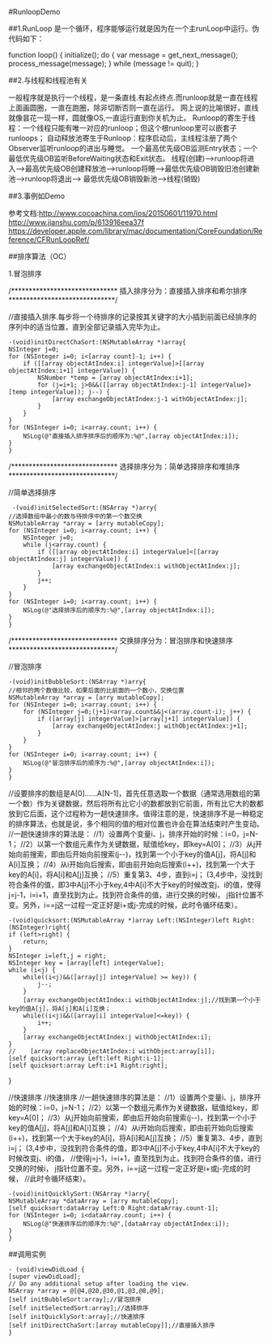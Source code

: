 #RunloopDemo

##1.RunLoop
  是一个循环，程序能够运行就是因为在一个主runLoop中运行。伪代码如下：
  
  function loop() {
    initialize();
    do {
        var message = get_next_message();
        process_message(message);
    } while (message != quit);
}

##2.与线程和线程池有关

一般程序就是执行一个线程，是一条直线.有起点终点.而runloop就是一直在线程上面画圆圈，一直在跑圈，除非切断否则一直在运行。
网上说的比喻很好，直线就像昙花一现一样，圆就像OS,一直运行直到你关机为止。
Runloop的寄生于线程：一个线程只能有唯一对应的runloop；但这个根runloop里可以嵌套子runloops；
自动释放池寄生于Runloop：程序启动后，主线程注册了两个Observer监听runloop的进出与睡觉。
一个最高优先级OB监测Entry状态；一个最低优先级OB监听BeforeWaiting状态和Exit状态。
线程(创建)-->runloop将进入-->最高优先级OB创建释放池-->runloop将睡-->最低优先级OB销毁旧池创建新池-->runloop将退出-->
最低优先级OB销毁新池-->线程(销毁)

##3.事例如Demo

参考文档:http://www.cocoachina.com/ios/20150601/11970.html
         http://www.jianshu.com/p/613916eea37f
         https://developer.apple.com/library/mac/documentation/CoreFoundation/Reference/CFRunLoopRef/
         
##排序算法（OC）

1.冒泡排序

/******************************
 插入排序分为：直接插入排序和希尔排序
 ******************************/
 
//直接插入排序.每步将一个待排序的记录按其关键字的大小插到前面已经排序的序列中的适当位置，直到全部记录插入完毕为止。
	
	-(void)initDirectChaSort:(NSMutableArray *)array{
    NSInteger j=0;
    for (NSInteger i=0; i<[array count]-1; i++) {
        if ([[array objectAtIndex:i] integerValue]>[[array objectAtIndex:i+1] integerValue]) {
            NSNumber *temp = [array objectAtIndex:i+1];
            for (j=i+1; j>0&&([[array objectAtIndex:j-1] integerValue]>[temp integerValue]); j--) {
                [array exchangeObjectAtIndex:j-1 withObjectAtIndex:j];
            }
        }
    }
    for (NSInteger i=0; i<array.count; i++) {
        NSLog(@"直接插入排序排序后的顺序为:%@",[array objectAtIndex:i]);
    }
    }

/******************************
 选择排序分为：简单选择排序和堆排序
 ******************************/
 
 //简单选择排序
 
	 -(void)initSelectedSort:(NSArray *)arry{
	//选择数组中最小的数与待排序中的第一个数交换
    NSMutableArray *array = [arry mutableCopy];
    for (NSInteger i=0; i<array.count; i++) {
        NSInteger j=0;
        while (j<array.count) {
            if ([[array objectAtIndex:i] integerValue]<[[array objectAtIndex:j] integerValue]) {
                [array exchangeObjectAtIndex:i withObjectAtIndex:j];
            }
            j++;
        }
    }
    for (NSInteger i=0; i<array.count; i++) {
        NSLog(@"选择排序后的顺序为:%@",[array objectAtIndex:i]);
    }
    }

/******************************
 交换排序分为：冒泡排序和快速排序
 ******************************/
 
//冒泡排序

	-(void)initBubbleSort:(NSArray *)arry{
    //相邻的两个数做比较，如果后面的比前面的一个数小，交换位置
    NSMutableArray *array = [arry mutableCopy];
    for (NSInteger i=0; i<array.count; i++) {
        for (NSInteger j=0;(j+1)<array.count&&j<(array.count-i); j++) {
            if ([array[j] integerValue]>[array[j+1] integerValue]) {
                [array exchangeObjectAtIndex:j withObjectAtIndex:j+1];
            }
        }
    }
    for (NSInteger i=0; i<array.count; i++) {
        NSLog(@"冒泡排序后的顺序为:%@",[array objectAtIndex:i]);
    }
    }

//设要排序的数组是A[0]……A[N-1]，首先任意选取一个数据（通常选用数组的第一个数）作为关键数据，然后将所有比它小的数都放到它前面，所有比它大的数都放到它后面，这个过程称为一趟快速排序。值得注意的是，快速排序不是一种稳定的排序算法，也就是说，多个相同的值的相对位置也许会在算法结束时产生变动。
//一趟快速排序的算法是：
//1）设置两个变量i、j，排序开始的时候：i=0，j=N-1；
//2）以第一个数组元素作为关键数据，赋值给key，即key=A[0]；
//3）从j开始向前搜索，即由后开始向前搜索(j--)，找到第一个小于key的值A[j]，将A[j]和A[i]互换；
//4）从i开始向后搜索，即由前开始向后搜索(i++)，找到第一个大于key的A[i]，将A[i]和A[j]互换；
//5）重复第3、4步，直到i=j； (3,4步中，没找到符合条件的值，即3中A[j]不小于key,4中A[i]不大于key的时候改变j、i的值，使得j=j-1，i=i+1，直至找到为止。找到符合条件的值，进行交换的时候i， j指针位置不变。另外，i==j这一过程一定正好是i+或j-完成的时候，此时令循环结束）。

	-(void)quicksort:(NSMutableArray *)array Left:(NSInteger)left Right:(NSInteger)right{
    if (left>right) {
        return;
    }
    NSInteger i=left,j = right;
    NSInteger key = [array[left] integerValue];
    while (i<j) {
        while((i<j)&&([array[j] integerValue] >= key)) {
            j--;
        }
        [array exchangeObjectAtIndex:i withObjectAtIndex:j];//找到第一个小于key的值A[j]，将A[j]和A[i]互换；
        while((i<j)&&([array[i] integerValue]<=key)) {
            i++;
        }
        [array exchangeObjectAtIndex:j withObjectAtIndex:i];
    }
    //    [array replaceObjectAtIndex:i withObject:array[i]];
    [self quicksort:array Left:left Right:i-1];
    [self quicksort:array Left:i+1 Right:right];
}

//快速排序
//快速排序
//一趟快速排序的算法是：
//1）设置两个变量i、j，排序开始的时候：i=0，j=N-1；
//2）以第一个数组元素作为关键数据，赋值给key，即key=A[0]；
//3）从j开始向前搜索，即由后开始向前搜索(j--)，找到第一个小于key的值A[j]，将A[j]和A[i]互换；
//4）从i开始向后搜索，即由前开始向后搜索(i++)，找到第一个大于key的A[i]，将A[i]和A[j]互换；
//5）重复第3、4步，直到i=j； (3,4步中，没找到符合条件的值，即3中A[j]不小于key,4中A[i]不大于key的时候改变j、i的值，
//使得j=j-1，i=i+1，直至找到为止。找到符合条件的值，进行交换的时候i， j指针位置不变。另外，i==j这一过程一定正好是i+或j-完成的时候，
//此时令循环结束）。

	-(void)initQuicklySort:(NSArray *)arry{
    NSMutableArray *dataArray = [arry mutableCopy];
    [self quicksort:dataArray Left:0 Right:dataArray.count-1];
    for (NSInteger i=0; i<dataArray.count; i++) {
        NSLog(@"快速排序后的顺序为:%@",[dataArray objectAtIndex:i]);
    }
    }

##调用实例

	- (void)viewDidLoad {
    [super viewDidLoad];
    // Do any additional setup after loading the view.
    NSArray *array = @[@4,@20,@30,@1,@3,@8,@9];
    [self initBubbleSort:array];//冒泡排序
    [self initSelectedSort:array];//选择排序
    [self initQuicklySort:array];//快速排序
    [self initDirectChaSort:[array mutableCopy]];//直接插入排序
    }
